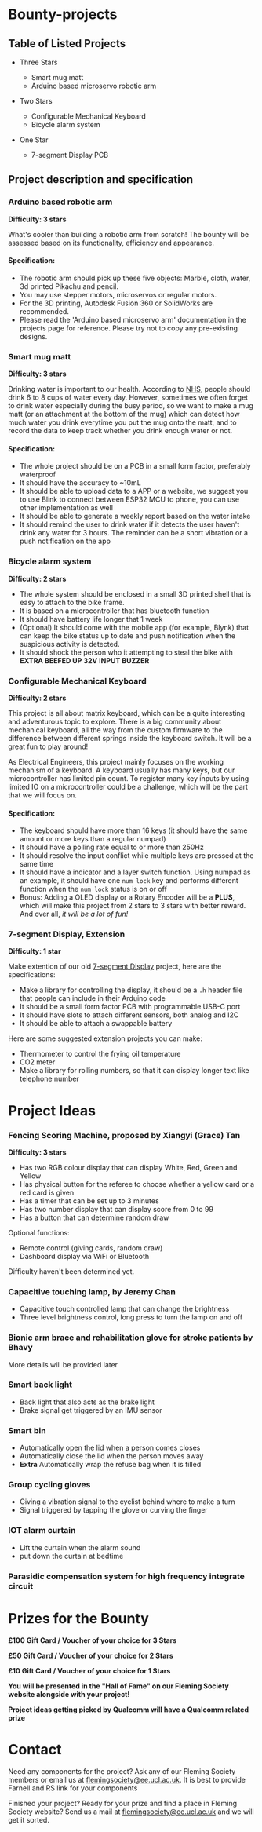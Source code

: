 # Bounty-projects

## Table of Listed Projects

- Three Stars
  - Smart mug matt
  - Arduino based microservo robotic arm
- Two Stars
  - Configurable Mechanical Keyboard
  - Bicycle alarm system

- One Star
  - 7-segment Display PCB

## Project description and specification

### Arduino based robotic arm

**Difficulty: 3 stars**

What's cooler than building a robotic arm from scratch! The bounty will be assessed based on its functionality, efficiency and appearance.

#### Specification:

- The robotic arm should pick up these five objects: Marble, cloth, water, 3d printed Pikachu and pencil.
- You may use stepper motors, microservos or regular motors.
- For the 3D printing, Autodesk Fusion 360 or SolidWorks are recommended.
- Please read the 'Arduino based microservo arm' documentation in the projects page for reference. Please try not to copy any pre-existing designs.

### Smart mug matt

**Difficulty: 3 stars**

Drinking water is important to our health. According to [NHS](https://www.nhs.uk/live-well/eat-well/food-guidelines-and-food-labels/water-drinks-nutrition/), people should drink 6 to 8 cups of water every day. However, sometimes we often forget to drink water especially during the busy period, so we want to make a mug matt (or an attachment at the bottom of the mug) which can detect how much water you drink everytime you put the mug onto the matt, and to record the data to keep track whether you drink enough water or not.

#### Specification:

- The whole project should be on a PCB in a small form factor, preferably waterproof
- It should have the accuracy to ~10mL
- It should be able to upload data to a APP or a website, we suggest you to use Blink to connect between ESP32 MCU to phone, you can use other implementation as well
- It should be able to generate a weekly report based on the water intake
- It should remind the user to drink water if it detects the user haven't drink any water for 3 hours. The reminder can be a short vibration or a push notification on the app

### Bicycle alarm system

**Difficulty: 2 stars**

- The whole system should be enclosed in a small 3D printed shell that is easy to attach to the bike frame.
- It is based on a microcontroller that has bluetooth function
- It should have battery life longer that 1 week
- (Optional) It should come with the mobile app (for example, Blynk) that can keep the bike status up to date and push notification when the suspicious activity is detected.
- It should shock the person who it attempting to steal the bike with **EXTRA BEEFED UP 32V INPUT BUZZER**



### Configurable Mechanical Keyboard

**Difficulty: 2 stars**

This project is all about matrix keyboard, which can be a quite interesting and adventurous topic to explore. There is a big community about mechanical keyboard, all the way from the custom firmware to the difference between different springs inside the keyboard switch. It will be a great fun to play around!

As Electrical Engineers, this project mainly focuses on the working mechanism of a keyboard. A keyboard usually has many keys, but our microcontroller has limited pin count. To register many key inputs by using limited IO on a microcontroller could be a challenge, which will be the part that we will focus on.

#### Specification:

- The keyboard should have more than 16 keys (it should have the same amount or more keys than a regular numpad)
- It should have a polling rate equal to or more than 250Hz
- It should resolve the input conflict while multiple keys are pressed at the same time
- It should have a indicator and a layer switch function. Using numpad as an example, it should have one `num lock` key and performs different function when the `num lock` status is on or off
- Bonus: Adding a OLED display or a Rotary Encoder will be a **PLUS**, which will make this project from 2 stars to 3 stars with better reward. And over all, *it will be a lot of fun!*

### 7-segment Display, Extension

**Difficulty: 1 star**

Make extention of our old [7-segment Display](https://github.com/Fleming-Society/7-Segment-Display-Project) project, here are the specifications:

- Make a library for controlling the display, it should be a `.h` header file that people can include in their Arduino code
- It should be a small form factor PCB with programmable USB-C port
- It should have slots to attach different sensors, both analog and I2C
- It should be able to attach a swappable battery

Here are some suggested extension projects you can make:

- Thermometer to control the frying oil temperature
- CO2 meter
- Make a library for rolling numbers, so that it can display longer text like telephone number


# Project Ideas 

### Fencing Scoring Machine, proposed by Xiangyi (Grace) Tan

**Difficulty: 3 stars**

- Has two RGB colour display that can display White, Red, Green and Yellow
- Has physical button for the referee to choose whether a yellow card or a red card is given
- Has a timer that can be set up to 3 minutes
- Has two number display that can display score from 0 to 99
- Has a button that can determine random draw

Optional functions:

- Remote control (giving cards, random draw)
- Dashboard display via WiFi or Bluetooth

Difficulty haven't been determined yet.

### Capacitive touching lamp, by Jeremy Chan
- Capacitive touch controlled lamp that can change the brightness
- Three level brightness control, long press to turn the lamp on and off

### Bionic arm brace and rehabilitation glove for stroke patients by Bhavy

More details will be provided later

### Smart back light
- Back light that also acts as the brake light
- Brake signal get triggered by an IMU sensor

### Smart bin
- Automatically open the lid when a person comes closes
- Automatically close the lid when the person moves away
- **Extra** Automatically wrap the refuse bag when it is filled

### Group cycling gloves
- Giving a vibration signal to the cyclist behind where to make a turn
- Signal triggered by tapping the glove or curving the finger

### IOT alarm curtain
- Lift the curtain when the alarm sound
- put down the curtain at bedtime

### Parasidic compensation system for high frequency integrate circuit



# Prizes for the Bounty

**£100 Gift Card / Voucher of your choice for 3 Stars**

**£50 Gift Card / Voucher of your choice for 2 Stars**

**£10 Gift Card / Voucher of your choice for 1 Stars**

**You will be presented in the "Hall of Fame" on our Fleming Society website alongside with your project!**

**Project ideas getting picked by Qualcomm will have a Qualcomm related prize**

# Contact

Need any components for the project? Ask any of our Fleming Society members or email us at flemingsociety@ee.ucl.ac.uk. It is best to provide Farnell and RS link for your components

Finished your project? Ready for your prize and find a place in Fleming Society website? Send us a mail at flemingsociety@ee.ucl.ac.uk and we will get it sorted. 

